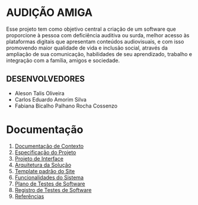 # AUDIÇÃO AMIGA

Esse projeto tem como objetivo central a criação de um software que proporcione à pessoa com deficiência auditiva ou surda, melhor acesso às plataformas digitais que apresentam conteúdos audiovisuais, e com isso promovendo maior qualidade de vida e inclusão social, através da ampliação de sua comunicação, habilidades de seu aprendizado, trabalho e integração com a família, amigos e sociedade.

## DESENVOLVEDORES

* Aleson Talis Oliveira
* Carlos Eduardo Amorim Silva
* Fabiana Bicalho Palhano Rocha Cossenzo


# Documentação

<ol>
<li><a href="documentation/01-Documentação de Contexto.md"> Documentação de Contexto</a></li>
<li><a href="documentation/02-Especificação do Projeto.md"> Especificação do Projeto</a></li>
<li><a href="documentation/04-Projeto de Interface.md"> Projeto de Interface</a></li>
<li><a href="documentation/05-Arquitetura da Solução.md"> Arquitetura da Solução</a></li>
<li><a href="documentation/06-Template padrão do Site.md"> Template padrão do Site</a></li>
<li><a href="documentation/07-Funcionalidades do Sistema.md"> Funcionalidades do Sistema</a></li>  
<li><a href="documentation/08-Plano de Testes de Software.md"> Plano de Testes de Software</a></li>
<li><a href="documentation/09-Registro de Testes de Software.md"> Registro de Testes de Software</a></li>
<li><a href="documentation/11-Referências.md"> Referências</a></li>
</ol>


